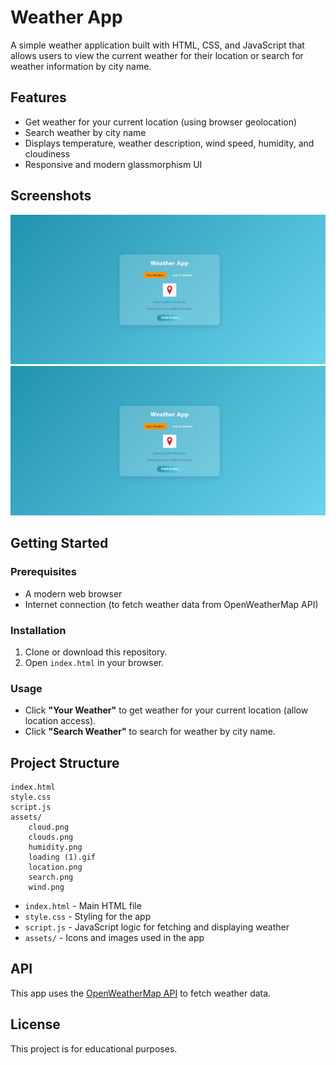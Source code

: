 # Weather App

A simple weather application built with HTML, CSS, and JavaScript that allows users to view the current weather for their location or search for weather information by city name.

## Features

- Get weather for your current location (using browser geolocation)
- Search weather by city name
- Displays temperature, weather description, wind speed, humidity, and cloudiness
- Responsive and modern glassmorphism UI

## Screenshots

![App Screenshot](assets/image.png)
![App Screenshot](assets/image2.png)

## Getting Started

### Prerequisites

- A modern web browser
- Internet connection (to fetch weather data from OpenWeatherMap API)

### Installation

1. Clone or download this repository.
2. Open `index.html` in your browser.

### Usage

- Click **"Your Weather"** to get weather for your current location (allow location access).
- Click **"Search Weather"** to search for weather by city name.

## Project Structure

```
index.html
style.css
script.js
assets/
    cloud.png
    clouds.png
    humidity.png
    loading (1).gif
    location.png
    search.png
    wind.png
```

- `index.html` - Main HTML file
- `style.css` - Styling for the app
- `script.js` - JavaScript logic for fetching and displaying weather
- `assets/` - Icons and images used in the app

## API

This app uses the [OpenWeatherMap API](https://openweathermap.org/api) to fetch weather data.

## License

This project is for educational purposes.